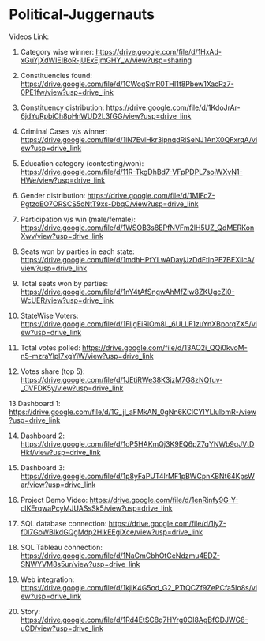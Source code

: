 # Political-Juggernauts

Videos Link:

1. Category wise winner: 
https://drive.google.com/file/d/1HxAd-xGuYjXdWIEIBoR-jUExEjmGHY_w/view?usp=sharing

2. Constituencies found: 
https://drive.google.com/file/d/1CWoqSmR0THI1t8Pbew1XacRz7-0PE1fw/view?usp=drive_link

3. Constituency distribution:
https://drive.google.com/file/d/1KdoJrAr-6jdYuRpbiCh8pHnWUD2L3fGG/view?usp=drive_link

4. Criminal Cases v/s winner:
https://drive.google.com/file/d/1lN7EvlHkr3ipnqdRiSeNJ1AnX0QFxrqA/view?usp=drive_link

5. Education category (contesting/won):
https://drive.google.com/file/d/11R-TkgDhBd7-VFpPDPL7soiWXvN1-HWe/view?usp=drive_link

6. Gender distribution:
https://drive.google.com/file/d/1MlFcZ-PgtzoEO7ORSCS5oNtT9xs-DbqC/view?usp=drive_link

7. Participation v/s win (male/female):
https://drive.google.com/file/d/1WSOB3s8EPfNVFm2lH5UZ_QdMERKonXwv/view?usp=drive_link

8. Seats won by parties in each state:
https://drive.google.com/file/d/1mdhHPfYLwADavjJzDdFtlpPE7BEXilcA/view?usp=drive_link

9. Total seats won by parties:
https://drive.google.com/file/d/1nY4tAfSngwAhMfZlw8ZKUgcZi0-WcUER/view?usp=drive_link

10. StateWise Voters:
https://drive.google.com/file/d/1FligEiRlOm8L_6ULLF1zuYnXBporqZX5/view?usp=drive_link

11. Total votes polled:
https://drive.google.com/file/d/13AO2i_QQi0kvoM-n5-mzraYlpl7xgYiW/view?usp=drive_link

12. Votes share (top 5):
https://drive.google.com/file/d/1JEtiRWe38K3jzM7G8zNQfuv-_OVFDK5y/view?usp=drive_link
 
13.Dashboard 1:
https://drive.google.com/file/d/1G_jl_aFMkAN_0gNn6KClCYIYLlulbmR-/view?usp=drive_link

14. Dashboard 2:
https://drive.google.com/file/d/1oP5HAKmQj3K9EQ6pZ7qYNWb9qJVtDHkf/view?usp=drive_link

15. Dashboard 3:
https://drive.google.com/file/d/1p8yFaPUT4lrMF1pBWCpnKBNt64KpsWar/view?usp=drive_link

16. Project Demo Video:
https://drive.google.com/file/d/1enRjnfy9G-Y-clKErqwaPcyMJUASsSk5/view?usp=drive_link

17. SQL database connection:
https://drive.google.com/file/d/1iyZ-f0l7GoWBIkdGQgMdp2HlkEEgiXce/view?usp=drive_link

18. SQL Tableau connection:
https://drive.google.com/file/d/1NaGmCbhOtCeNdzmu4EDZ-SNWYVM8s5ur/view?usp=drive_link

19. Web integration:
https://drive.google.com/file/d/1kjiK4G5od_G2_PTtQCZf9ZePCfa5Io8s/view?usp=drive_link

20. Story:
https://drive.google.com/file/d/1Rd4EtSC8q7HYrg0Ol8AgBfCDJWG8-uCD/view?usp=drive_link

